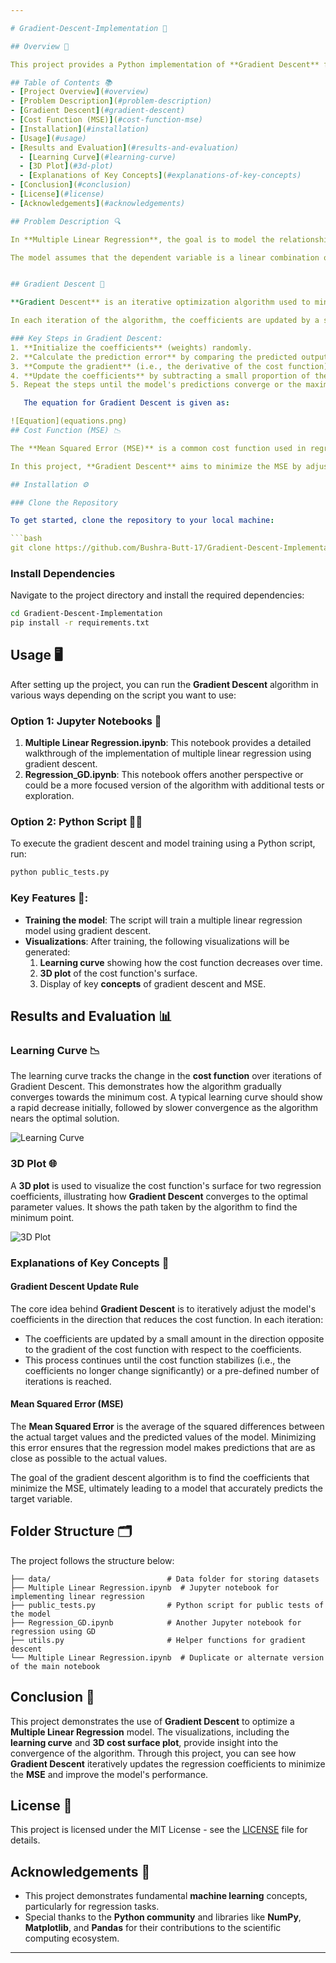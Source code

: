 ```yaml
---

# Gradient-Descent-Implementation 🚀

## Overview 📝

This project provides a Python implementation of **Gradient Descent** for optimizing **Multiple Linear Regression**. It demonstrates how this optimization algorithm is used to minimize the **Mean Squared Error (MSE)** cost function to find the best-fitting regression coefficients. The project includes visualizations of the **learning curve**, the **3D plot of the cost function**, and other relevant insights.

## Table of Contents 📚
- [Project Overview](#overview)
- [Problem Description](#problem-description)
- [Gradient Descent](#gradient-descent)
- [Cost Function (MSE)](#cost-function-mse)
- [Installation](#installation)
- [Usage](#usage)
- [Results and Evaluation](#results-and-evaluation)
  - [Learning Curve](#learning-curve)
  - [3D Plot](#3d-plot)
  - [Explanations of Key Concepts](#explanations-of-key-concepts)
- [Conclusion](#conclusion)
- [License](#license)
- [Acknowledgements](#acknowledgements)

## Problem Description 🔍

In **Multiple Linear Regression**, the goal is to model the relationship between multiple independent variables (features) and a dependent variable (target). The aim is to determine the coefficients that best fit the data, so the regression equation is as accurate as possible in predicting the target values.

The model assumes that the dependent variable is a linear combination of the independent variables. These coefficients (also called weights) are the values that the algorithm needs to optimize using **Gradient Descent**.


## Gradient Descent 🔽

**Gradient Descent** is an iterative optimization algorithm used to minimize the **cost function** (in this case, **Mean Squared Error**) by adjusting the model's parameters (the regression coefficients). It works by calculating the gradient (the partial derivatives) of the cost function with respect to each parameter. The parameters are then updated in the direction of the steepest descent (i.e., the negative gradient), which gradually reduces the cost.

In each iteration of the algorithm, the coefficients are updated by a small amount proportional to the gradient and the **learning rate**, which controls how big the step is.

### Key Steps in Gradient Descent:
1. **Initialize the coefficients** (weights) randomly.
2. **Calculate the prediction error** by comparing the predicted output with the actual target.
3. **Compute the gradient** (i.e., the derivative of the cost function) with respect to each coefficient.
4. **Update the coefficients** by subtracting a small proportion of the gradient from each coefficient.
5. Repeat the steps until the model's predictions converge or the maximum number of iterations is reached.

   The equation for Gradient Descent is given as:

![Equation](equations.png)
## Cost Function (MSE) 📉

The **Mean Squared Error (MSE)** is a common cost function used in regression problems. It measures the average squared difference between the predicted values and the actual values. A lower MSE indicates a better fit, meaning the model's predictions are closer to the actual values.

In this project, **Gradient Descent** aims to minimize the MSE by adjusting the regression coefficients. The cost function guides the model to find the best possible coefficients that reduce prediction errors.

## Installation ⚙️

### Clone the Repository

To get started, clone the repository to your local machine:

```bash
git clone https://github.com/Bushra-Butt-17/Gradient-Descent-Implementation.git
```

### Install Dependencies

Navigate to the project directory and install the required dependencies:

```bash
cd Gradient-Descent-Implementation
pip install -r requirements.txt
```

## Usage 🖥️

After setting up the project, you can run the **Gradient Descent** algorithm in various ways depending on the script you want to use:

### Option 1: Jupyter Notebooks 📓

1. **Multiple Linear Regression.ipynb**: This notebook provides a detailed walkthrough of the implementation of multiple linear regression using gradient descent.
2. **Regression_GD.ipynb**: This notebook offers another perspective or could be a more focused version of the algorithm with additional tests or exploration.

### Option 2: Python Script 🧑‍💻

To execute the gradient descent and model training using a Python script, run:

```bash
python public_tests.py
```

### Key Features 🌟:
- **Training the model**: The script will train a multiple linear regression model using gradient descent.
- **Visualizations**: After training, the following visualizations will be generated:
  1. **Learning curve** showing how the cost function decreases over time.
  2. **3D plot** of the cost function's surface.
  3. Display of key **concepts** of gradient descent and MSE.

## Results and Evaluation 📊

### Learning Curve 📉

The learning curve tracks the change in the **cost function** over iterations of Gradient Descent. This demonstrates how the algorithm gradually converges towards the minimum cost. A typical learning curve should show a rapid decrease initially, followed by slower convergence as the algorithm nears the optimal solution.

![Learning Curve](learning_curve.png)

### 3D Plot 🌐

A **3D plot** is used to visualize the cost function's surface for two regression coefficients, illustrating how **Gradient Descent** converges to the optimal parameter values. It shows the path taken by the algorithm to find the minimum point.

![3D Plot](3d_plot.png)

### Explanations of Key Concepts 📐

#### Gradient Descent Update Rule

The core idea behind **Gradient Descent** is to iteratively adjust the model's coefficients in the direction that reduces the cost function. In each iteration:
- The coefficients are updated by a small amount in the direction opposite to the gradient of the cost function with respect to the coefficients.
- This process continues until the cost function stabilizes (i.e., the coefficients no longer change significantly) or a pre-defined number of iterations is reached.

#### Mean Squared Error (MSE)

The **Mean Squared Error** is the average of the squared differences between the actual target values and the predicted values of the model. Minimizing this error ensures that the regression model makes predictions that are as close as possible to the actual values.

The goal of the gradient descent algorithm is to find the coefficients that minimize the MSE, ultimately leading to a model that accurately predicts the target variable.

## Folder Structure 🗂️

The project follows the structure below:

```
├── data/                          # Data folder for storing datasets
├── Multiple Linear Regression.ipynb  # Jupyter notebook for implementing linear regression
├── public_tests.py                # Python script for public tests of the model
├── Regression_GD.ipynb            # Another Jupyter notebook for regression using GD
├── utils.py                       # Helper functions for gradient descent
└── Multiple Linear Regression.ipynb  # Duplicate or alternate version of the main notebook
```

## Conclusion 🎯

This project demonstrates the use of **Gradient Descent** to optimize a **Multiple Linear Regression** model. The visualizations, including the **learning curve** and **3D cost surface plot**, provide insight into the convergence of the algorithm. Through this project, you can see how **Gradient Descent** iteratively updates the regression coefficients to minimize the **MSE** and improve the model's performance.

## License 📜

This project is licensed under the MIT License - see the [LICENSE](LICENSE) file for details.

## Acknowledgements 🙏

- This project demonstrates fundamental **machine learning** concepts, particularly for regression tasks.
- Special thanks to the **Python community** and libraries like **NumPy**, **Matplotlib**, and **Pandas** for their contributions to the scientific computing ecosystem.

---
```

